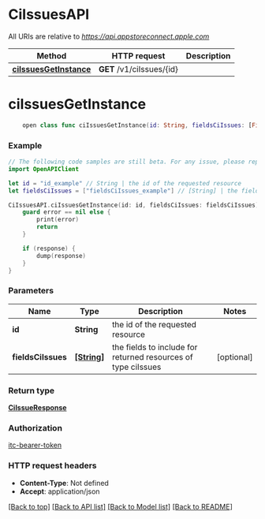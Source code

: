 # CiIssuesAPI

All URIs are relative to *https://api.appstoreconnect.apple.com*

Method | HTTP request | Description
------------- | ------------- | -------------
[**ciIssuesGetInstance**](CiIssuesAPI.md#ciissuesgetinstance) | **GET** /v1/ciIssues/{id} | 


# **ciIssuesGetInstance**
```swift
    open class func ciIssuesGetInstance(id: String, fieldsCiIssues: [FieldsCiIssues_ciIssuesGetInstance]? = nil, completion: @escaping (_ data: CiIssueResponse?, _ error: Error?) -> Void)
```



### Example
```swift
// The following code samples are still beta. For any issue, please report via http://github.com/OpenAPITools/openapi-generator/issues/new
import OpenAPIClient

let id = "id_example" // String | the id of the requested resource
let fieldsCiIssues = ["fieldsCiIssues_example"] // [String] | the fields to include for returned resources of type ciIssues (optional)

CiIssuesAPI.ciIssuesGetInstance(id: id, fieldsCiIssues: fieldsCiIssues) { (response, error) in
    guard error == nil else {
        print(error)
        return
    }

    if (response) {
        dump(response)
    }
}
```

### Parameters

Name | Type | Description  | Notes
------------- | ------------- | ------------- | -------------
 **id** | **String** | the id of the requested resource | 
 **fieldsCiIssues** | [**[String]**](String.md) | the fields to include for returned resources of type ciIssues | [optional] 

### Return type

[**CiIssueResponse**](CiIssueResponse.md)

### Authorization

[itc-bearer-token](../README.md#itc-bearer-token)

### HTTP request headers

 - **Content-Type**: Not defined
 - **Accept**: application/json

[[Back to top]](#) [[Back to API list]](../README.md#documentation-for-api-endpoints) [[Back to Model list]](../README.md#documentation-for-models) [[Back to README]](../README.md)

